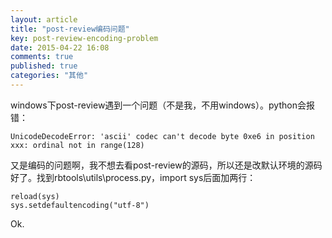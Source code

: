 ```yaml
---
layout: article
title: "post-review编码问题"
key: post-review-encoding-problem
date: 2015-04-22 16:08
comments: true
published: true
categories: "其他"
---
```


  windows下post-review遇到一个问题（不是我，不用windows）。python会报错：

  	UnicodeDecodeError: 'ascii' codec can't decode byte 0xe6 in position xxx: ordinal not in range(128) 	
  又是编码的问题啊，我不想去看post-review的源码，所以还是改默认环境的源码好了。找到rbtools\utils\process.py，import sys后面加两行：

  	reload(sys)
	sys.setdefaultencoding("utf-8") 
  
  Ok.